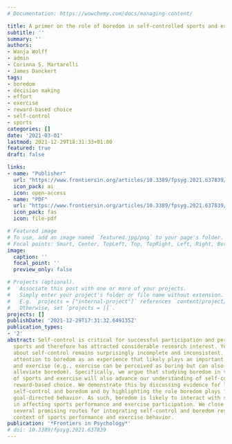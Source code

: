 ```yaml
---
# Documentation: https://wowchemy.com/docs/managing-content/

title: A primer on the role of boredom in self-controlled sports and exercise behavior
subtitle: ''
summary: ''
authors:
- Wanja Wolff
- admin
- Corinna S. Martarelli
- James Danckert
tags:
- boredom
- decision making
- effort
- exercise
- reward-based choice
- self-control
- sports
categories: []
date: '2021-03-01'
lastmod: 2021-12-29T18:31:33+01:00
featured: true
draft: false

links:
- name: "Publisher"
  url: "https://www.frontiersin.org/articles/10.3389/fpsyg.2021.637839/full"
  icon_pack: ai
  icon: open-access
- name: "PDF"
  url: "https://www.frontiersin.org/articles/10.3389/fpsyg.2021.637839/pdf"
  icon_pack: fas
  icon: file-pdf

# Featured image
# To use, add an image named `featured.jpg/png` to your page's folder.
# Focal points: Smart, Center, TopLeft, Top, TopRight, Left, Right, BottomLeft, Bottom, BottomRight.
image:
  caption: ''
  focal_point: ''
  preview_only: false

# Projects (optional).
#   Associate this post with one or more of your projects.
#   Simply enter your project's folder or file name without extension.
#   E.g. `projects = ["internal-project"]` references `content/project/deep-learning/index.md`.
#   Otherwise, set `projects = []`.
projects: []
publishDate: '2021-12-29T17:31:32.649135Z'
publication_types:
- '2'
abstract: Self-control is critical for successful participation and performance in
  sports and therefore has attracted considerable research interest. Yet, knowledge
  about self-control remains surprisingly incomplete and inconsistent. Here, we draw
  attention to boredom as an experience that likely plays an important role in sports
  and exercise (e.g., exercise can be perceived as boring but can also be used to
  alleviate boredom). Specifically, we argue that studying boredom in the context
  of sports and exercise will also advance our understanding of self-control as a
  reward-based choice. We demonstrate this by discussing evidence for links between
  self-control and boredom and by highlighting the role boredom plays for guiding
  goal-directed behavior. As such, boredom is likely to interact with self-control
  in affecting sports performance and exercise participation. We close by highlighting
  several promising routes for integrating self-control and boredom research in the
  context of sports performance and exercise behavior.
publication: '*Frontiers in Psychology*'
# doi: 10.3389/fpsyg.2021.637839
---
```

